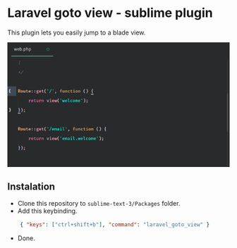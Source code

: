 # Laravel goto view - sublime plugin

This plugin lets you easily jump to a blade view.

![Example](/img/showcase.gif)

## Instalation 

* Clone this repository to `sublime-text-3/Packages` folder.
* Add this keybinding. 

```json
    { "keys": ["ctrl+shift+b"], "command": "laravel_goto_view" }
```
* Done.